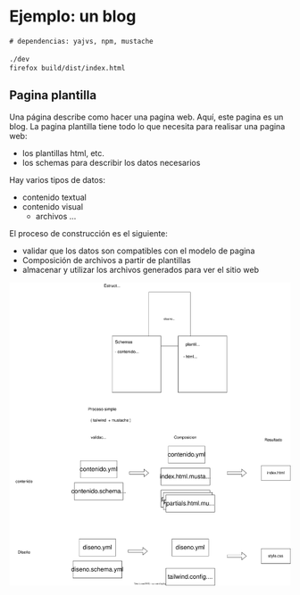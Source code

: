 # Ejemplo: un blog


```
# dependencias: yajvs, npm, mustache

./dev
firefox build/dist/index.html 

```


## Pagina plantilla

Una página describe como hacer una pagina web. Aquí, este pagina es un blog. La pagina plantilla tiene todo lo que necesita 
para realisar una pagina web:

  - los plantillas html, etc.
  - los schemas para describir los datos necesarios

Hay varios tipos de datos:
  - contenido textual
  - contenido visual
    - archivos ...


El proceso de construcción es el siguiente:

  - validar que los datos son compatibles con el modelo de pagina
  - Composición de archivos a partir de plantillas
  - almacenar y utilizar los archivos generados para ver el sitio web


![plano](./plantillas.svg)
